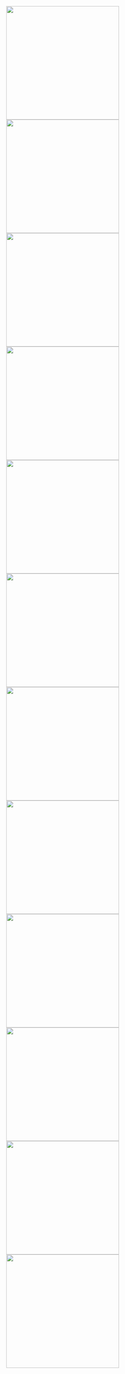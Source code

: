 <img src="/assets/app/1.jpg" width="300" /> <img src="/assets/app/2.jpg" width="300" /> <img src="/assets/app/3.jpg" width="300" />
<img src="/assets/app/4.jpg" width="300" /> <img src="/assets/app/5.jpg" width="300" /> <img src="/assets/app/6.jpg" width="300" />
<img src="/assets/app/7.jpg" width="300" /> <img src="/assets/app/8.jpg" width="300" /> <img src="/assets/app/9.jpg" width="300" />
<img src="/assets/app/10.jpg" width="300" /> <img src="/assets/app/11.jpg" width="300" /> <img src="/assets/app/12.jpg" width="300" />
